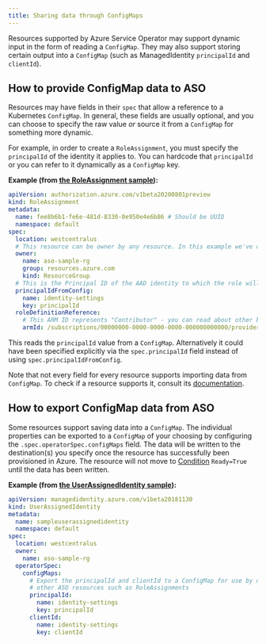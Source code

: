 ```yaml
---
title: Sharing data through ConfigMaps
---
```


Resources supported by Azure Service Operator may support dynamic input in the form of reading a `ConfigMap`.
They may also support storing certain output into a `ConfigMap` (such as ManagedIdentity `principalId` and `clientId`). 

## How to provide ConfigMap data to ASO

Resources may have fields in their `spec` that allow a reference to a Kubernetes `ConfigMap`.
In general, these fields are usually optional, and you can choose to specify the raw value _or_ source it from a `ConfigMap` for something more dynamic.

For example, in order to create a `RoleAssignment`, you must specify the `principalId` of the identity it applies to. 
You can hardcode that `principalId` or you can refer to it dynamically as a `ConfigMap` key.

**Example (from [the RoleAssignment sample](https://github.com/Azure/azure-service-operator/blob/main/v2/samples/authorization/v1beta/v1beta20200801preview_roleassignment.yaml)):**
```yaml
apiVersion: authorization.azure.com/v1beta20200801preview
kind: RoleAssignment
metadata:
  name: fee8b6b1-fe6e-481d-8330-0e950e4e6b86 # Should be UUID
  namespace: default
spec:
  location: westcentralus
  # This resource can be owner by any resource. In this example we've chosen a resource group for simplicity
  owner:
    name: aso-sample-rg
    group: resources.azure.com
    kind: ResourceGroup
  # This is the Principal ID of the AAD identity to which the role will be assigned
  principalIdFromConfig:
    name: identity-settings
    key: principalId
  roleDefinitionReference:
    # This ARM ID represents "Contributor" - you can read about other built in roles here: https://docs.microsoft.com/en-us/azure/role-based-access-control/built-in-roles
    armId: /subscriptions/00000000-0000-0000-0000-000000000000/providers/Microsoft.Authorization/roleDefinitions/b24988ac-6180-42a0-ab88-20f7382dd24c
```

This reads the `principalId` value from a `ConfigMap`. Alternatively it could have been specified explicitly via the 
`spec.principalId` field instead of using `spec.principalIdFromConfig`.

Note that not every field for every resource supports importing data from `ConfigMap`. To check if a resource supports it,
consult its [documentation](https://azure.github.io/azure-service-operator/reference/authorization/v1beta20200801preview/#authorization.azure.com/v1beta20200801preview.RoleAssignment).

## How to export ConfigMap data from ASO

Some resources support saving data into a `ConfigMap`. The individual properties can be exported to a `ConfigMap` of your choosing by
configuring the `.spec.operatorSpec.configMaps` field. The data will be written to the destination(s) you specify once the resource has 
successfully been provisioned in Azure.
The resource will not move to [Condition](https://azure.github.io/azure-service-operator/introduction/conditions/) `Ready=True` 
until the data has been written.

**Example (from [the UserAssignedIdentity sample](https://github.com/Azure/azure-service-operator/blob/main/v2/samples/managedidentity/v1beta/v1beta20181130_userassignedidentity.yaml)):**
```yaml
apiVersion: managedidentity.azure.com/v1beta20181130
kind: UserAssignedIdentity
metadata:
  name: sampleuserassignedidentity
  namespace: default
spec:
  location: westcentralus
  owner:
    name: aso-sample-rg
  operatorSpec:
    configMaps:
      # Export the principalId and clientId to a ConfigMap for use by our application and/or
      # other ASO resources such as RoleAssignments
      principalId:
        name: identity-settings
        key: principalId
      clientId:
        name: identity-settings
        key: clientId
```

